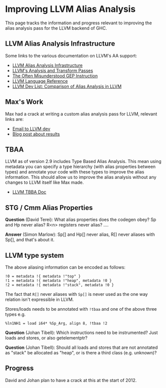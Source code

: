 # Improving LLVM Alias Analysis


This page tracks the information and progress relevant to improving the alias analysis pass for the LLVM backend of GHC.

## LLVM Alias Analysis Infrastructure


Some links to the various documentation on LLVM's AA support:

- [ LLVM Alias Analysis Infrastructure](http://llvm.org/docs/AliasAnalysis.html)
- [ LLVM's Analysis and Transform Passes](http://llvm.org/docs/Passes.html)
- [ The Often Misunderstood GEP Instruction](http://llvm.org/docs/GetElementPtr.html)
- [ LLVM Language Reference](http://llvm.org/docs/LangRef.html)
- [ LLVM Dev List: Comparison of Alias Analysis in LLVM](http://groups.google.com/group/llvm-dev/browse_thread/thread/2a5944692508bcc2/363c96bb1c6a506d?show_docid=363c96bb1c6a506d&pli=1)

## Max's Work


Max had a crack at writing a custom alias analysis pass for LLVM, relevant links are:

- [ Email to LLVM dev](http://lists.cs.uiuc.edu/pipermail/llvmdev/2011-September/043603.html)
- [ Blog post about results](http://blog.omega-prime.co.uk/?p=135)

## TBAA


LLVM as of version 2.9 includes Type Based Alias Analysis. This mean using metadata you can specify a type hierarchy (with alias properties between types) and annotate your code with these types to improve the alias information. This should allow us to improve the alias analysis without any changes to LLVM itself like Max made.

- [ LLVM TBBA Doc](http://llvm.org/docs/LangRef.html#tbaa)

## STG / Cmm Alias Properties

**Question** (David Terei): What alias properties does the codegen obey? Sp and Hp never alias? R\<n\> registers never alias? ....

**Answer** (Simon Marlow): Sp\[\] and Hp\[\] never alias, R\[\] never aliases with Sp\[\], and that's about it.

## LLVM type system


The above aliasing information can be encoded as follows:

```wiki
!0 = metadata !{ metadata !"top" }
!1 = metadata !{ metadata !"heap", metadata !0 }
!2 = metadata !{ metadata !"stack", metadata !0 }
```


The fact that `R[]` never aliases with `Sp[]` is never used as the one way relation isn't expressible in LLVM.


Stores/loads needs to be annotated with `!tbaa` and one of the above three types e.g.

```wiki
%ln1NH1 = load i64* %Sp_Arg, align 8, !tbaa !2
```

**Question** (Johan Tibell): Which instructions need to be instrumented? Just loads and stores, or also getelementptr?

**Question** (Johan Tibell): Should all loads and stores that are not annotated as "stack" be allocated as "heap", or is there a third class (e.g. unknown)? 

## Progress


David and Johan plan to have a crack at this at the start of 2012.
